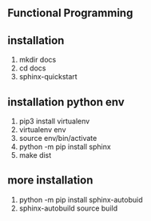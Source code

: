 ## Functional Programming

## installation
1. mkdir docs
2. cd docs
3. sphinx-quickstart

## installation python env
1. pip3 install virtualenv
2. virtualenv env
3. source env/bin/activate 
4. python -m pip install sphinx
5. make dist

## more installation
1. python -m pip install sphinx-autobuid
2. sphinx-autobuild source build

